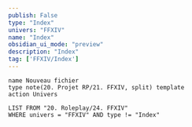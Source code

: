 ```yaml
---
publish: False
type: "Index"
univers: "FFXIV"
name: "Index"
obsidian_ui_mode: "preview"
description: "Index"
tag: ['FFXIV/Index']
---
```

```button
name Nouveau fichier
type note(20. Projet RP/21. FFXIV, split) template
action Univers
```



```dataview
LIST FROM "20. Roleplay/24. FFXIV"
WHERE univers = "FFXIV" AND type != "Index"
```